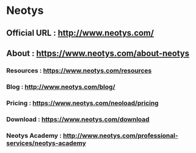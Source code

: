 # Neotys

## Official URL : http://www.neotys.com/

## About : https://www.neotys.com/about-neotys

### Resources : https://www.neotys.com/resources

### Blog : http://www.neotys.com/blog/

### Pricing : https://www.neotys.com/neoload/pricing

### Download : https://www.neotys.com/download

### Neotys Academy : http://www.neotys.com/professional-services/neotys-academy

